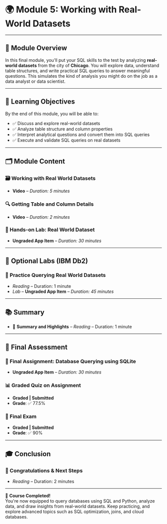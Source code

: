# 🌍 Module 5: Working with Real-World Datasets

---

## 🧠 Module Overview

In this final module, you'll put your SQL skills to the test by analyzing **real-world datasets** from the city of **Chicago**. You will explore data, understand table structures, and write practical SQL queries to answer meaningful questions. This simulates the kind of analysis you might do on the job as a data analyst or data scientist.

---

## 🎯 Learning Objectives

By the end of this module, you will be able to:

- ✅ Discuss and explore real-world datasets
- ✅ Analyze table structure and column properties
- ✅ Interpret analytical questions and convert them into SQL queries
- ✅ Execute and validate SQL queries on real datasets

---

## 🗂️ Module Content

### 🗃️ Working with Real World Datasets
- **Video** – *Duration: 5 minutes*

### 🔍 Getting Table and Column Details
- **Video** – *Duration: 2 minutes*

### 🧪 Hands-on Lab: Real World Dataset  
- **Ungraded App Item** – *Duration: 30 minutes*

---

## 🧪 Optional Labs (IBM Db2)

### 🔎 Practice Querying Real World Datasets  
- *Reading* – Duration: 1 minute  
- *Lab* – **Ungraded App Item** – *Duration: 45 minutes*

---

## 📚 Summary

- 📖 **Summary and Highlights** – *Reading* – Duration: 1 minute

---

## 📝 Final Assessment

### 🧾 Final Assignment: Database Querying using SQLite  
- **Ungraded App Item** – *Duration: 30 minutes*

### 📊 Graded Quiz on Assignment  
- **Graded | Submitted**  
- **Grade**: ✅ 77.5%

### 🧠 Final Exam  
- **Graded | Submitted**  
- **Grade**: ✅ 90%

---

## 🎓 Conclusion

### 🎉 Congratulations & Next Steps  
- *Reading* – Duration: 2 minutes

---

📘 **Course Completed!**  
You're now equipped to query databases using SQL and Python, analyze data, and draw insights from real-world datasets. Keep practicing, and explore advanced topics such as SQL optimization, joins, and cloud databases.
